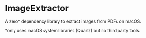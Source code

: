 # ImageExtractor

A zero* dependency library to extract images from PDFs on macOS.

*only uses macOS system libraries (Quartz) but no third party tools.

